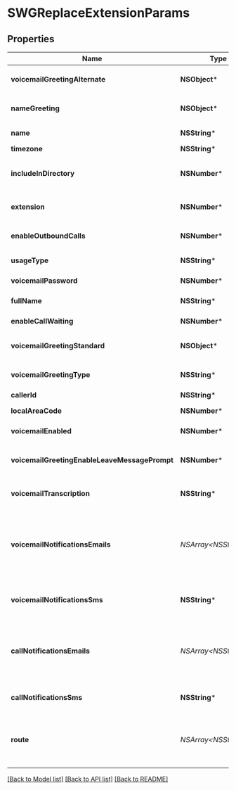 # SWGReplaceExtensionParams

## Properties
Name | Type | Description | Notes
------------ | ------------- | ------------- | -------------
**voicemailGreetingAlternate** | **NSObject*** | Recording lookup object | [optional] 
**nameGreeting** | **NSObject*** | Recording lookup object | [optional] 
**name** | **NSString*** | Name (required) | [optional] 
**timezone** | **NSString*** | Timezone | [optional] 
**includeInDirectory** | **NSNumber*** | Include in dial-by-name directory | [optional] 
**extension** | **NSNumber*** | Extension number (required) | [optional] 
**enableOutboundCalls** | **NSNumber*** | Enable outgoing calls | [optional] 
**usageType** | **NSString*** | Extension type | [optional] 
**voicemailPassword** | **NSNumber*** | Voicemail password | [optional] 
**fullName** | **NSString*** | Contact name | [optional] 
**enableCallWaiting** | **NSNumber*** | Enable Call Waiting | [optional] 
**voicemailGreetingStandard** | **NSObject*** | Recording lookup object | [optional] 
**voicemailGreetingType** | **NSString*** | Voicemail greeting type | [optional] 
**callerId** | **NSString*** | Caller ID | [optional] 
**localAreaCode** | **NSNumber*** | Local area code | [optional] 
**voicemailEnabled** | **NSNumber*** | Voicemail enabled | [optional] 
**voicemailGreetingEnableLeaveMessagePrompt** | **NSNumber*** | Use leave message prompt after voicemail | [optional] 
**voicemailTranscription** | **NSString*** | Voicemail transcription type | [optional] 
**voicemailNotificationsEmails** | **NSArray&lt;NSString*&gt;*** | Email notifications for voicemails. Can be a single email or an array of emails | [optional] 
**voicemailNotificationsSms** | **NSString*** | SMS notifications for voicemails | [optional] 
**callNotificationsEmails** | **NSArray&lt;NSString*&gt;*** | Email notifications for calls. Can be a single email or an array of emails | [optional] 
**callNotificationsSms** | **NSString*** | SMS notifications for calls | [optional] 
**route** | **NSArray&lt;NSString*&gt;*** | Route object lookup (must belong to this extension) | [optional] 

[[Back to Model list]](../README.md#documentation-for-models) [[Back to API list]](../README.md#documentation-for-api-endpoints) [[Back to README]](../README.md)


